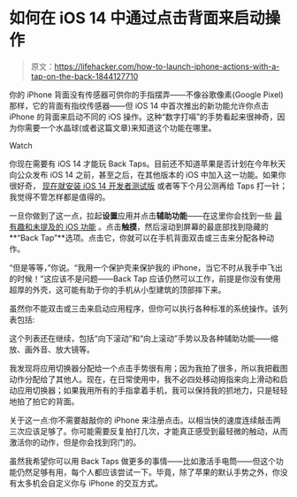 # 如何在 iOS 14 中通过点击背面来启动操作

> 原文：<https://lifehacker.com/how-to-launch-iphone-actions-with-a-tap-on-the-back-1844127710>

你的 iPhone 背面没有传感器可供你的手指摆弄——不像谷歌像素(Google Pixel)那样，它的背面有指纹传感器——但 iOS 14 中首次推出的新功能允许你点击 iPhone 的背面来启动不同的 iOS 操作。这种“数字打嗝”的手势看起来很神奇，因为你需要一个水晶球(或者这篇文章)来知道这个功能在哪里。

Watch

你现在需要有 iOS 14 才能玩 Back Taps。目前还不知道苹果是否计划在今年秋天向公众发布 iOS 14 之前，甚至之后，在其他版本的 iOS 中加入这一功能。如果你很好奇， [现在就安装 iOS 14 开发者测试版](https://lifehacker.com/how-to-beta-test-apples-new-os-updates-from-wwdc-2020-1844123711) 或者等下个月公测再给 Taps 打一针；我觉得不管怎样都是值得的。

一旦你做到了这一点，拉起**设置**应用并点击**辅助功能**——在这里你会找到一些 [最有趣和未提及的 iOS 功能](https://lifehacker.com/how-to-enable-the-best-accessibility-features-on-your-i-1843985318) 。点击**触摸**，然后滚动到屏幕的最底部找到隐藏的**“Back Tap”**选项。点击它，你就可以在手机背面双击或三击来分配各种动作。

“但是等等，”你说。“我用一个保护壳来保护我的 iPhone，当它不时从我手中飞出的时候！”这应该不是问题——Back Tap 应该仍然可以工作，前提是你没有使用超厚的外壳，这可能有助于你的手机从小型建筑的顶部摔下来。

虽然你不能双击或三击来启动应用程序，但你可以执行各种标准的系统操作。该列表包括:

这个列表还在继续，包括“向下滚动”和“向上滚动”手势以及各种辅助功能——缩放、画外音、放大镜等。

我发现将应用切换器分配给一个点击手势很有用；因为我拍了很多，所以我把截图动作分配给了其他人。现在，在日常使用中，我不必四处移动拇指来向上滑动和启动应用切换器；如果我用所有的手指拿着手机，我可以保持我的抓地力，只是轻轻地拍了拍它的背面。

关于这一点:你不需要敲敲你的 iPhone 来注册点击。以相当快的速度连续敲击两三次应该足够了。你可能需要反复拍打几次，才能真正感受到最轻微的触动，从而激活你的动作，但是你会找到窍门的。

虽然我希望你可以用 Back Taps 做更多的事情——比如激活手电筒——但这个功能仍然足够有用，每个人都应该尝试一下。毕竟，除了苹果的默认手势之外，你没有太多机会自定义你与 iPhone 的交互方式。